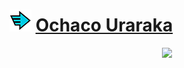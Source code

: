 # ![Image](/icons/rapid.png) [Ochaco Uraraka](https://ultrarumble.com/character/3)
<p align="center">
    <img src="https://ultrarumble.com/assets/Character/Ch003/GUI/Variation/T_ui_Ch003_Variation_300.png" /><br/>
</p>
